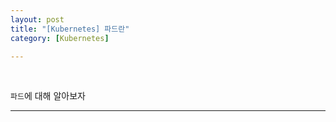 ```yaml
---
layout: post
title: "[Kubernetes] 파드란"
category: [Kubernetes]

---
```

<br>

`파드`에 대해 알아보자
<!-- more -->
   
<hr>
     